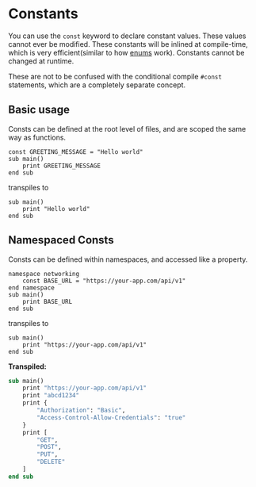 # Constants
You can use the `const` keyword to declare constant values. These values cannot ever be modified. These constants will be inlined at compile-time, which is very efficient(similar to how [enums](enums.md) work). Constants cannot be changed at runtime.

These are not to be confused with the conditional compile `#const` statements, which are a completely separate concept.

## Basic usage
Consts can be defined at the root level of files, and are scoped the same way as functions.
```BrighterScript
const GREETING_MESSAGE = "Hello world"
sub main()
    print GREETING_MESSAGE
end sub
```
transpiles to
```BrightScript
sub main()
    print "Hello world"
end sub
```

## Namespaced Consts
Consts can be defined within namespaces, and accessed like a property.

```BrighterScript
namespace networking
    const BASE_URL = "https://your-app.com/api/v1"
end namespace
sub main()
    print BASE_URL
end sub
```

transpiles to

```BrightScript
sub main()
    print "https://your-app.com/api/v1"
end sub
```

**Transpiled:**
```vb
sub main()
	print "https://your-app.com/api/v1"
	print "abcd1234"
	print {
		"Authorization": "Basic",
		"Access-Control-Allow-Credentials": "true"
	}
	print [
		"GET",
		"POST",
		"PUT",
		"DELETE"
	]
end sub
```
